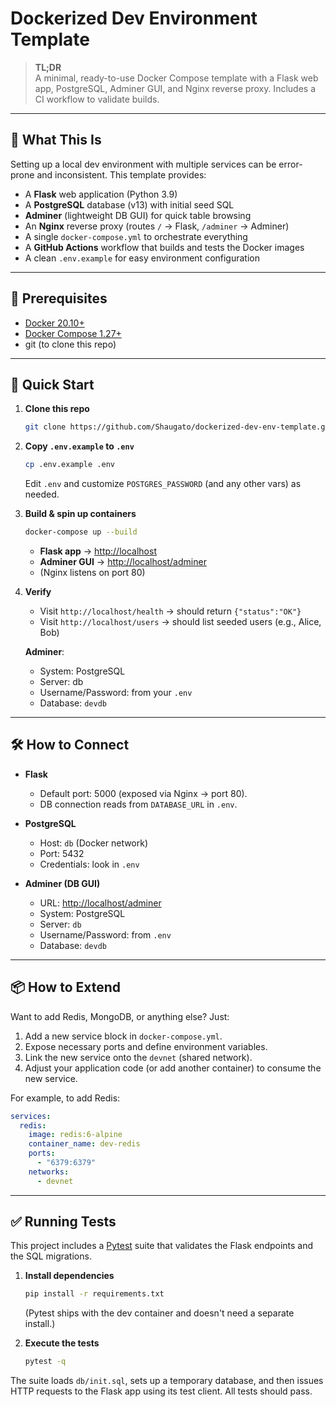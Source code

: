 # Dockerized Dev Environment Template

> **TL;DR**  
> A minimal, ready-to-use Docker Compose template with a Flask web app, PostgreSQL, Adminer GUI, and Nginx reverse proxy. Includes a CI workflow to validate builds.

---

## 📖 What This Is

Setting up a local dev environment with multiple services can be error-prone and inconsistent. This template provides:

- A **Flask** web application (Python 3.9)  
- A **PostgreSQL** database (v13) with initial seed SQL  
- **Adminer** (lightweight DB GUI) for quick table browsing  
- An **Nginx** reverse proxy (routes `/` → Flask, `/adminer` → Adminer)  
- A single `docker-compose.yml` to orchestrate everything  
- A **GitHub Actions** workflow that builds and tests the Docker images  
- A clean `.env.example` for easy environment configuration  

---

## 🔧 Prerequisites

- [Docker 20.10+](https://docs.docker.com/get-docker/)  
- [Docker Compose 1.27+](https://docs.docker.com/compose/install/)  
- git (to clone this repo)  

---

## 🚀 Quick Start

1. **Clone this repo**
   ```bash
   git clone https://github.com/Shaugato/dockerized-dev-env-template.git
   ```

2. **Copy `.env.example` to `.env`**

   ```bash
   cp .env.example .env
   ```

   Edit `.env` and customize `POSTGRES_PASSWORD` (and any other vars) as needed.

3. **Build & spin up containers**

   ```bash
   docker-compose up --build
   ```

   * **Flask app** → [http://localhost](http://localhost)
   * **Adminer GUI** → [http://localhost/adminer](http://localhost/adminer)
   * (Nginx listens on port 80)

4. **Verify**

   * Visit `http://localhost/health` → should return `{"status":"OK"}`
   * Visit `http://localhost/users` → should list seeded users (e.g., Alice, Bob)

   **Adminer**:

   * System: PostgreSQL
   * Server: db
   * Username/Password: from your `.env`
   * Database: `devdb`

---

## 🛠 How to Connect

* **Flask**

  * Default port: 5000 (exposed via Nginx → port 80).
  * DB connection reads from `DATABASE_URL` in `.env`.

* **PostgreSQL**

  * Host: `db` (Docker network)
  * Port: 5432
  * Credentials: look in `.env`

* **Adminer (DB GUI)**

  * URL: [http://localhost/adminer](http://localhost/adminer)
  * System: PostgreSQL
  * Server: `db`
  * Username/Password: from `.env`
  * Database: `devdb`

---

## 📦 How to Extend

Want to add Redis, MongoDB, or anything else? Just:

1. Add a new service block in `docker-compose.yml`.
2. Expose necessary ports and define environment variables.
3. Link the new service onto the `devnet` (shared network).
4. Adjust your application code (or add another container) to consume the new service.

For example, to add Redis:

```yaml
services:
  redis:
    image: redis:6-alpine
    container_name: dev-redis
    ports:
      - "6379:6379"
    networks:
      - devnet
```

---

## ✅ Running Tests

This project includes a [Pytest](https://docs.pytest.org/) suite that
validates the Flask endpoints and the SQL migrations.

1. **Install dependencies**
   ```bash
   pip install -r requirements.txt
   ```
   (Pytest ships with the dev container and doesn't need a separate install.)

2. **Execute the tests**
   ```bash
   pytest -q
   ```

The suite loads `db/init.sql`, sets up a temporary database, and then issues
HTTP requests to the Flask app using its test client. All tests should pass.
